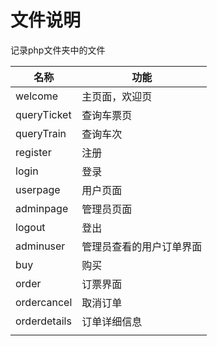 # 文件说明

记录php文件夹中的文件

| 名称        | 功能                     |
| ----------- | ------------------------ |
| welcome     | 主页面，欢迎页           |
| queryTicket | 查询车票页               |
| queryTrain  | 查询车次                 |
| register    | 注册                     |
| login       | 登录                     |
| userpage    | 用户页面                 |
| adminpage   | 管理员页面               |
| logout      | 登出                     |
| adminuser   | 管理员查看的用户订单界面 |
| buy         | 购买                     |
| order       | 订票界面                 |
| ordercancel | 取消订单                 |
| orderdetails| 订单详细信息              |
|             |                          |

